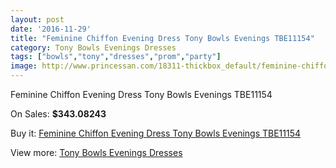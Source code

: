 ```yaml
---
layout: post
date: '2016-11-29'
title: "Feminine Chiffon Evening Dress Tony Bowls Evenings TBE11154"
category: Tony Bowls Evenings Dresses
tags: ["bowls","tony","dresses","prom","party"]
image: http://www.princessan.com/18311-thickbox_default/feminine-chiffon-evening-dress-tony-bowls-evenings-tbe11154.jpg
---
```

Feminine Chiffon Evening Dress Tony Bowls Evenings TBE11154

On Sales: **$343.08243**
<a href="https://www.princessan.com/en/tony-bowls-evenings-dresses/8447-feminine-chiffon-evening-dress-tony-bowls-evenings-tbe11154.html"><amp-img layout="responsive" width="600" height="600" src="//www.princessan.com/18311-thickbox_default/feminine-chiffon-evening-dress-tony-bowls-evenings-tbe11154.jpg" alt="Feminine Chiffon Evening Dress Tony Bowls Evenings TBE11154 0" /></a>
<a href="https://www.princessan.com/en/tony-bowls-evenings-dresses/8447-feminine-chiffon-evening-dress-tony-bowls-evenings-tbe11154.html"><amp-img layout="responsive" width="600" height="600" src="//www.princessan.com/18312-thickbox_default/feminine-chiffon-evening-dress-tony-bowls-evenings-tbe11154.jpg" alt="Feminine Chiffon Evening Dress Tony Bowls Evenings TBE11154 1" /></a>
<a href="https://www.princessan.com/en/tony-bowls-evenings-dresses/8447-feminine-chiffon-evening-dress-tony-bowls-evenings-tbe11154.html"><amp-img layout="responsive" width="600" height="600" src="//www.princessan.com/18313-thickbox_default/feminine-chiffon-evening-dress-tony-bowls-evenings-tbe11154.jpg" alt="Feminine Chiffon Evening Dress Tony Bowls Evenings TBE11154 2" /></a>
<a href="https://www.princessan.com/en/tony-bowls-evenings-dresses/8447-feminine-chiffon-evening-dress-tony-bowls-evenings-tbe11154.html"><amp-img layout="responsive" width="600" height="600" src="//www.princessan.com/18314-thickbox_default/feminine-chiffon-evening-dress-tony-bowls-evenings-tbe11154.jpg" alt="Feminine Chiffon Evening Dress Tony Bowls Evenings TBE11154 3" /></a>
<a href="https://www.princessan.com/en/tony-bowls-evenings-dresses/8447-feminine-chiffon-evening-dress-tony-bowls-evenings-tbe11154.html"><amp-img layout="responsive" width="600" height="600" src="//www.princessan.com/18315-thickbox_default/feminine-chiffon-evening-dress-tony-bowls-evenings-tbe11154.jpg" alt="Feminine Chiffon Evening Dress Tony Bowls Evenings TBE11154 4" /></a>

Buy it: [Feminine Chiffon Evening Dress Tony Bowls Evenings TBE11154](https://www.princessan.com/en/tony-bowls-evenings-dresses/8447-feminine-chiffon-evening-dress-tony-bowls-evenings-tbe11154.html "Feminine Chiffon Evening Dress Tony Bowls Evenings TBE11154")

View more: [Tony Bowls Evenings Dresses](https://www.princessan.com/en/67-tony-bowls-evenings-dresses "Tony Bowls Evenings Dresses")
